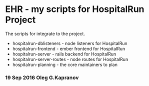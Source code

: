 EHR - my scripts for HospitalRun Project
========================================

The scripts for integrate to the project.

* hospitalrun-dblisteners   - node listeners for HospitalRun
* hospitalrun-frontend      - ember frontend for HospitalRun
* hospitalrun-server        - rails backend for HospitalRun
* hospitalrun-server-routes - node routes for HospitalRun
* hospitalrun-planning      - the core maintainers to plan

### 19 Sep 2016 Oleg G.Kapranov
